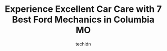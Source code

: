 ---
layout: ampstory
image: https://images.unsplash.com/photo-1627404958332-cd698bcce36c?ixlib=rb-4.0.3&ixid=MnwxMjA3fDB8MHxwaG90by1wYWdlfHx8fGVufDB8fHx8&auto=format&fit=crop&w=640&h=853&q=80
author: techidn
featured: false
description: Trust your vehicles maintenance and repairs to the 7 best Ford Mechanic in Columbia MO, USA. With their extensive experience, cutting-edge technology, and commitment to customer satisfactio
title: Experience Excellent Car Care with 7 Best Ford Mechanics in Columbia MO
cover:
   title: Experience Excellent Car Care with 7 Best Ford Mechanics in Columbia MO
   subtitle: Rickpate
   background: https://images.unsplash.com/photo-1627404958332-cd698bcce36c?ixlib=rb-4.0.3&ixid=MnwxMjA3fDB8MHxwaG90by1wYWdlfHx8fGVufDB8fHx8&auto=format&fit=crop&w=640&h=853&q=80

pages: 
 - layout: thirds
   top: <h1>#1 All-Star Automotive</h1>
   bottom: "<p>Brought a loose flat tire in for a fix! I was in-and-out in a few hours, no problem. Price for repair was reasonable. They even loaded the fixed tire into my car for me! </p>"
   background: https://www.knot35.com/toplist/wp-content/uploads/2023/06/best-ford-mechanic-1-in-columbia-mo-1685840413.jpeg
   backgroundblur: true
 - layout: thirds
   top: <h1>#2 Midwest Autoworx</h1>
   bottom: "<p>2001 Rangeline St, Columbia, MO 65202, United States</p>"
   background: https://www.knot35.com/toplist/wp-content/uploads/2023/06/best-ford-mechanic-2-in-columbia-mo-1685840413.jpeg
   cta:
      link: https://www.knot35.com/toplist/experience-excellent-car-care-with-7-best-ford-mechanics-in-columbia-mo/
      text: Experience Excellent Car Care with 7 Best Ford Mechanics in Columbia MO
 - layout: thirds
   top: <h1>#3 Joe Machens Ford Service</h1>
   bottom: "<p>1911 W Worley St, Columbia, MO 65203, United States</p>"
   background: https://www.knot35.com/toplist/wp-content/uploads/2023/06/best-ford-mechanic-3-in-columbia-mo-1685840414.jpeg
   cta:
      link: https://www.knot35.com/toplist/experience-excellent-car-care-with-7-best-ford-mechanics-in-columbia-mo/
      text: Experience Excellent Car Care with 7 Best Ford Mechanics in Columbia MO
 - layout: thirds
   top: <h1>#4 Joe Machens Pre-Owned Super Center</h1>
   bottom: "<p>900 Bernadette Dr, Columbia, MO 65203, United States</p>"
   background: https://images.unsplash.com/photo-1489648022186-8f49310909a0?ixlib=rb-4.0.3&ixid=MnwxMjA3fDB8MHxwaG90by1wYWdlfHx8fGVufDB8fHx8&auto=format&fit=crop&w=640&h=853&q=80
   cta:
      link: https://www.knot35.com/toplist/experience-excellent-car-care-with-7-best-ford-mechanics-in-columbia-mo/
      text: Experience Excellent Car Care with 7 Best Ford Mechanics in Columbia MO
 - layout: thirds
   top: <h1>#5 Automotive Specialist</h1>
   bottom: "<p>1201 Old 63 N, Columbia, MO 65201, United States</p>"
   background: https://images.unsplash.com/photo-1557672172-298e090bd0f1?ixlib=rb-4.0.3&ixid=MnwxMjA3fDB8MHxwaG90by1wYWdlfHx8fGVufDB8fHx8&auto=format&fit=crop&w=640&h=853&q=80
   cta:
      link: https://www.knot35.com/toplist/experience-excellent-car-care-with-7-best-ford-mechanics-in-columbia-mo/
      text: Experience Excellent Car Care with 7 Best Ford Mechanics in Columbia MO
 - layout: thirds
   top: <h1>#6 M Y Automotive</h1>
   bottom: "<p>801 N College Ave ste-c, Columbia, MO 65201, United States</p>"
   background: https://images.unsplash.com/photo-1567095761054-7a02e69e5c43?ixlib=rb-4.0.3&ixid=MnwxMjA3fDB8MHxwaG90by1wYWdlfHx8fGVufDB8fHx8&auto=format&fit=crop&w=640&h=853&q=80
   cta:
      link: https://www.knot35.com/toplist/experience-excellent-car-care-with-7-best-ford-mechanics-in-columbia-mo/
      text: Experience Excellent Car Care with 7 Best Ford Mechanics in Columbia MO
 - layout: thirds
   top: <h1>#7 Woodys Auto Center</h1>
   bottom: "<p>222 N 9th St, Columbia, MO 65201, United States</p>"
   background: https://images.unsplash.com/photo-1546497974-b213c9efb599?ixlib=rb-4.0.3&ixid=MnwxMjA3fDB8MHxwaG90by1wYWdlfHx8fGVufDB8fHx8&auto=format&fit=crop&w=640&h=853&q=80
   cta:
      link: https://www.knot35.com/toplist/experience-excellent-car-care-with-7-best-ford-mechanics-in-columbia-mo/
      text: Experience Excellent Car Care with 7 Best Ford Mechanics in Columbia MO
 - layout: thirds
   middle: Continue reading...
   background: https://images.unsplash.com/photo-1595364397663-fca4f075d796?ixlib=rb-4.0.3&ixid=MnwxMjA3fDB8MHxwaG90by1wYWdlfHx8fGVufDB8fHx8&auto=format&fit=crop&w=640&h=853&q=80
   cta:
      link: https://www.knot35.com/toplist/experience-excellent-car-care-with-7-best-ford-mechanics-in-columbia-mo/
      text: Experience Excellent Car Care with 7 Best Ford Mechanics in Columbia MO
      
---